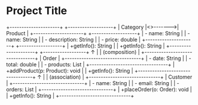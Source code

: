 
# Project Title

+---------------------+                 +-------------------+
|    Category               |<>------->|     Product            |
+---------------------+                 +-------------------+
| - name: String          |                  | - name: String      |
| - description: String |                  | - price: double     |
+---------------------+                 +------------------+
| +getInfo(): String     |                  | +getInfo(): String |
+---------------------+                 +------------------+
        ↑
        |
        |  (composition)
        |
+--------------------------------+
|      Order                                  |
+--------------------------------+
| - date: String                            |
| - total: double                          |
| - products: List<Product>        |
+---------------------------------+
| +addProduct(p: Product): void |
| +getInfo(): String                      |
+---------------------------------+
        ↑
        |
        |  (association)
        |
+------------------------------+
|    Customer                           |
+------------------------------+
| - name: String                       |
| - email: String                       |
| - orders: List<Order>           |
+------------------------------+
| +placeOrder(o: Order): void |
| +getInfo(): String                  |
+------------------------------+


